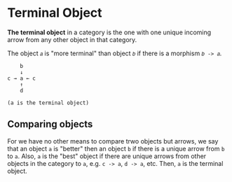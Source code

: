 # Terminal Object

**The terminal object** in a category is the one with one unique incoming arrow from any other object in that category.


The object `𝑎` is "more terminal" than object `𝑏` if there is a morphism `𝑏 -> 𝑎`.



```
    b
    ↓
c → a ← c
    ↑
    d

(a is the terminal object)
```


## Comparing objects

For we have no other means to compare trwo objects but arrows, we say that an object `a` is "better" then an object `b` if there is a unique arrow from `b` to `a`. Also, `a` is the "best" object if there are unique arrows from other objects in the category to `a`, e.g. `c -> a`, `d -> a`, etc. Then, `a` is the terminal object.
